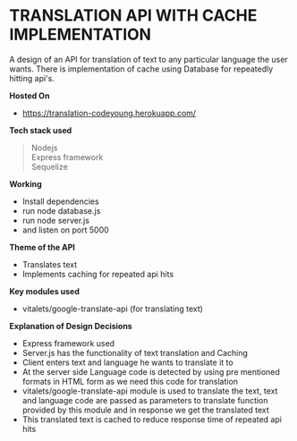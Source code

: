 # TRANSLATION API WITH CACHE IMPLEMENTATION
A design of an API for translation of text to any particular language the user wants. There is implementation of cache using Database for repeatedly hitting api's.<br/>

**Hosted On**
- https://translation-codeyoung.herokuapp.com/

**Tech stack used**<br/>
  >Nodejs<br/>
  >Express framework<br/>
  >Sequelize<br/>

**Working**
- Install dependencies
- run node database.js
- run node server.js
- and listen on port 5000

**Theme of the API**
- Translates text<br/>
- Implements caching for repeated api hits<br/>

**Key modules used**<br>
- vitalets/google-translate-api (for translating text)<br/> 

**Explanation of Design Decisions**

- Express framework used <br/>
- Server.js has the functionality of text translation and Caching<br/>
- Client enters text and language he wants to translate it to<br/>
- At the server side Language code is detected by using pre mentioned formats in HTML form as we need this code for translation<br/>
- vitalets/google-translate-api module is used to translate the text, text and language code are passed as parameters to translate function provided by this module and in response we get the translated text<br/>
- This translated text is cached to reduce response time of repeated api hits<br>